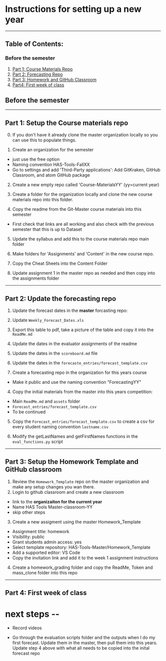 # Instructions for setting up a new year

____
## Table of Contents:
### Before the semester
1. [ Part 1: Course Materials Repo](#coursemat)
1. [ Part 2: Forecasting Repo](#forecast)
1. [ Part 3: Homework and GitHub Classroom](#homework)
1. [ Part4: First week of class](#week1)


## Before the semester
___
<a name="coursemat"></a>
## Part 1: Setup the Course materials repo
0. If you don't have it already clone the master organization locally so you can use this to populate things.

1. Create an organization for the semester
- just use the free option
- Naming convention HAS-Tools-FallXX
- Go to settings and add 'Third-Party applications': Add GitKraken, GitHub Classroom, and atom GitHub package

2. Create a new empty repo called 'Course-MaterialsYY' (yy=current year)

3. Create a folder for the organization locally and clone the new course materials repo into this folder.

4. Copy the readme from the Git-Master course materials into this semester
  -  First check that links are all working and also check with the previous semester that this is up to Dataset

5. Update the syllabus and add this to the course materials repo main folder

6. Make folders for 'Assignments' and 'Content' in the new course repo.

7. Copy the Cheat Sheets into the Content Folder

7. Update assignment 1 in the master repo as needed and then copy into the assignments folder

___
<a name="forecast"></a>
## Part 2: Update the forecasting repo

1. Update the forecast dates in the **master** forcasting repo:
  1. Update `Weekly_Forecast_Dates.xls`
  2. Export this table to pdf,  take a picture of the table and copy it into the `ReadMe.md`
  3. Update the dates in the evaluator assignments of the readme
  4. Update the dates in the `scoreboard.md` file
  5. Update the dates in the `forecaste_entries/forecast_template.csv`

3. Create a forecasting repo in the organization for this years course
-  Make it public and use the naming convention "ForecastingYY"

4. Copy the initial materials from the master into this years competition:
  - Main `ReadMe.md` and `assets` folder
  - `Forecast_entries/forecast_template.csv`
  - To be continued

5. Copy the `Forecast_entries/forecast_template.csv` to create a csv for every student naming convention `lastname.csv`

6. Modify the getLastNames and getFirstNames functions in the `eval_functions.py` script

___
<a name="homework"></a>
## Part 3: Setup the Homework Template and GitHub classroom
1. Review the `Homework_Template` repo on the master organization and make any setup changes you wan there.
2. Login to github classroom and create a new classroom
  -  link to the **organizaiton for the current year**
  -  Name HAS Tools Master-classroom-YY
  - skip  other steps
3. Create a new assigment using the master Homework_Template
  - Assignment title: homework
  - Visibility: public
  - Grant students admin access: yes
  - Select template repository: HAS-Tools-Master/Homework_Template
  - Add a supported editor: VS Code
  - Copy the invitation link and add it to the week 1 assignment instructions
4. Create a homework_grading folder and copy the ReadMe, Token and mass_clone folder into this repo

___
<a name="week1"></a>
## Part 4: First week of class



# next steps --
- Record videos



- Go through the evaluation scripts folder and the outputs when I do my first forecast. Update them in the master, then pull them into this years.  Update step 4 above with what all needs to be copied into the inital forecast repo
